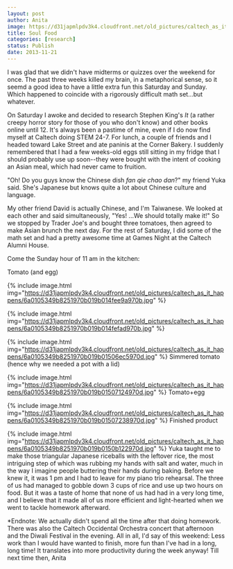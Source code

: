 ```yaml
---
layout: post
author: Anita
image: https://d31japmlpdv3k4.cloudfront.net/old_pictures/caltech_as_it_happens/6a0105349b8251970b019b014fec55970b.jpg
title: Soul Food
categories: [research]
status: Publish
date: 2013-11-21
---
```


I was glad that we didn't have midterms or quizzes over the weekend for once. The past three weeks killed my brain, in a metaphorical sense, so it seemd a good idea to have a little extra fun this Saturday and Sunday. Which happened to coincide with a rigorously difficult math set...but whatever.

On Saturday I awoke and decided to research Stephen King's *It* (a rather creepy horror story for those of you who don't know) and other books online until 12. It's always been a pastime of mine, even if I do now find myself at Caltech doing STEM 24-7. For lunch, a couple of friends and I headed toward Lake Street and ate paninis at the Corner Bakery. I suddenly remembered that I had a few weeks-old eggs still sitting in my fridge that I should probably use up soon--they were bought with the intent of cooking an Asian meal, which had never came to fruition.

"Oh! Do you guys know the Chinese dish *fan qie chao dan*?" my friend Yuka said. She's Japanese but knows quite a lot about Chinese culture and language.

My other friend David is actually Chinese, and I'm Taiwanese. We looked at each other and said simultaneously, "Yes! ...We should totally make it!"
So we stopped by Trader Joe's and bought three tomatoes, then agreed to make Asian brunch the next day. For the rest of Saturday, I did some of the math set and had a pretty awesome time at Games Night at the Caltech Alumni House.

Come the Sunday hour of 11 am in the kitchen:

Tomato
(and egg)


{% include image.html img="https://d31japmlpdv3k4.cloudfront.net/old_pictures/caltech_as_it_happens/6a0105349b8251970b019b014fee9a970b.jpg" %}


{% include image.html img="https://d31japmlpdv3k4.cloudfront.net/old_pictures/caltech_as_it_happens/6a0105349b8251970b019b014fefad970b.jpg" %}


{% include image.html img="https://d31japmlpdv3k4.cloudfront.net/old_pictures/caltech_as_it_happens/6a0105349b8251970b019b01506ec5970d.jpg" %}
Simmered tomato (hence why we needed a pot with a lid)


{% include image.html img="https://d31japmlpdv3k4.cloudfront.net/old_pictures/caltech_as_it_happens/6a0105349b8251970b019b01507124970d.jpg" %}
Tomato+egg


{% include image.html img="https://d31japmlpdv3k4.cloudfront.net/old_pictures/caltech_as_it_happens/6a0105349b8251970b019b01507238970d.jpg" %}
Finished product


{% include image.html img="https://d31japmlpdv3k4.cloudfront.net/old_pictures/caltech_as_it_happens/6a0105349b8251970b019b0150b122970d.jpg" %}
Yuka taught me to make those triangular Japanese riceballs with the leftover rice, the most intriguing step of which was rubbing my hands with salt and water, much in the way I imagine people buttering their hands during baking. Before we knew it, it was 1 pm and I had to leave for my piano trio rehearsal. The three of us had managed to gobble down 3 cups of rice and use up two hours on food. But it was a taste of home that none of us had had in a very long time, and I believe that it made all of us more efficient and light-hearted when we went to tackle homework afterward.

*Endnote: We actually didn't spend all the time after that doing homework. There was also the Caltech Occidental Orchestra concert that afternoon and the Diwali Festival in the evening. All in all, I'd say of this weekend: Less work than I would have wanted to finish, more fun than I've had in a long, long time! It translates into more productivity during the week anyway!
Till next time then,
Anita
